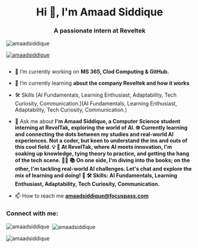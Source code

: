 <h1 align="center">Hi 👋, I'm Amaad Siddique</h1>
<h3 align="center">A passionate intern at Reveltek</h3>

<p align="left"> <img src="https://komarev.com/ghpvc/?username=amaadsiddique&label=Profile%20views&color=0e75b6&style=flat" alt="amaadsiddique" /> </p>

<p align="left"> <a href="https://github.com/ryo-ma/github-profile-trophy"><img src="https://github-profile-trophy.vercel.app/?username=amaadsiddique" alt="amaadsiddique" /></a> </p>

<p align="left"> <a href="https://twitter.com/" target="blank"><img src="https://img.shields.io/twitter/follow/?logo=twitter&style=for-the-badge" alt="" /></a> </p>

- 🔭 I’m currently working on **MS 365, Clod Computing & GitHub.**

- 🌱 I’m currently learning **about the company Reveltek and how it works**

- 🛠️ Skills [AI Fundamentals, Learning Enthusiast, Adaptability, Tech Curiosity, Communication.](AI Fundamentals, Learning Enthusiast, Adaptability, Tech Curiosity, Communication.)

- 💬 Ask me about **I'm Amaad Siddique, a Computer Science student interning at RevelTak, exploring the world of AI. 🌐 Currently learning and connecting the dots between my studies and real-world AI experiences. Not a coder, but keen to understand the ins and outs of this cool field. 💡 🤖 At RevelTak, where AI meets innovation, I'm soaking up knowledge, tying theory to practice, and getting the hang of the tech scene. 🚀✨ 📚 On one side, I'm diving into the books; on the other, I'm tackling real-world AI challenges. Let's chat and explore the mix of learning and doing! 🌟 🛠️ Skills: AI Fundamentals, Learning Enthusiast, Adaptability, Tech Curiosity, Communication.**

- 📫 How to reach me **amaadsiddique@focuspass.com**

<h3 align="left">Connect with me:</h3>
<p align="left">
</p>

<p><img align="left" src="https://github-readme-stats.vercel.app/api/top-langs?username=amaadsiddique&show_icons=true&locale=en&layout=compact" alt="amaadsiddique" /></p>

<p>&nbsp;<img align="center" src="https://github-readme-stats.vercel.app/api?username=amaadsiddique&show_icons=true&locale=en" alt="amaadsiddique" /></p>

<p><img align="center" src="https://github-readme-streak-stats.herokuapp.com/?user=amaadsiddique&" alt="amaadsiddique" /></p>
